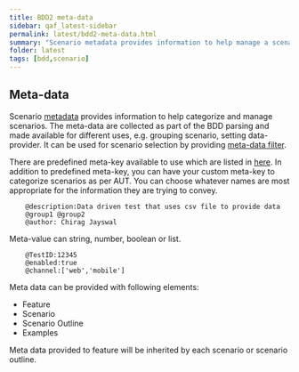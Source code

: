 ```yaml
---
title: BDD2 meta-data
sidebar: qaf_latest-sidebar
permalink: latest/bdd2-meta-data.html
summary: "Scenario metadata provides information to help manage a scenario.The meta-data are collected as part of the BDD parsing."
folder: latest
tags: [bdd,scenario]
---
```

## Meta-data 
Scenario [metadata](scenario-meta-data.html) provides information to help categorize and manage scenarios. The meta-data are collected as part of the BDD parsing and made available for different uses, e.g. grouping scenario, setting data-provider. It can be used for scenario selection by providing [meta-data filter](scenario_metadatata_filter_include_exclude_prop.html).

There are predefined meta-key available to use which are listed in [here](scenario-meta-data.html#pre-defined-meta-data-for-bdd). In addition to predefined meta-key, you can have your custom meta-key to categorize scenarios as per AUT. You can choose whatever names are most appropriate for the information they are trying to convey.

```
	@description:Data driven test that uses csv file to provide data
	@group1 @group2
	@author: Chirag Jayswal
```
Meta-value can string, number, boolean or list.

```
	@TestID:12345
	@enabled:true
	@channel:['web','mobile']
``` 

Meta data can be provided with following elements:
 * Feature
 * Scenario
 * Scenario Outline 
 * Examples
 
Meta data provided to feature will be inherited by each scenario or scenario outline.